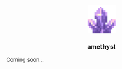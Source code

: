 <div align="center">
	<img src="amethyst.png" height="75" />
	<h3>amethyst</h3>
</div>

Coming soon...
